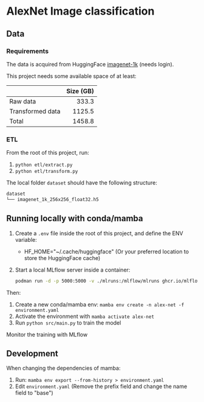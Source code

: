 # AlexNet Image classification

## Data

### Requirements

The data is acquired from HuggingFace [imagenet-1k](https://huggingface.co/datasets/ILSVRC/imagenet-1k) (needs login).

This project needs some available space of at least:

|                  | Size (GB)  |
|------------------|-----------:|
| Raw data         | 333.3      |
| Transformed data | 1125.5     |
| Total            | 1458.8     |

### ETL

From the root of this project, run:

1. `python etl/extract.py`
1. `python etl/transform.py`

The local folder `dataset` should have the following structure:

```bash
dataset
└── imagenet_1k_256x256_float32.h5
```

## Running locally with conda/mamba

1. Create a `.env` file inside the root of this project, and define the ENV variable:
    - HF_HOME="~/.cache/huggingface" (Or your preferred location to store the HuggingFace cache)
1. Start a local MLflow server inside a container:

    ```bash
    podman run -d -p 5000:5000 -v ./mlruns:/mlflow/mlruns ghcr.io/mlflow/mlflow mlflow server --backend-store-uri /mlflow/mlruns --default-artifact-root /mlflow/mlruns --host 0.0.0.0
    ```

Then:

1. Create a new conda/mamba env: `mamba env create -n alex-net -f environment.yaml`
1. Activate the environment with `mamba activate alex-net`
1. Run `python src/main.py` to train the model

Monitor the training with MLflow

## Development

When changing the dependencies of mamba:

1. Run: `mamba env export --from-history > environment.yaml`
1. Edit `environment.yaml` (Remove the prefix field and change the name field to "base")
